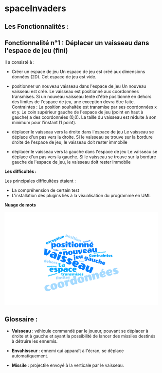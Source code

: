 # spaceInvaders

## Les **Fonctionnalités** :
## Fonctionnalité n°1 : Déplacer un vaisseau dans l'espace de jeu (fini)

Il a consisté à :
- Créer un espace de jeu
     Un espace de jeu est créé aux dimensions données (2D). Cet espace de jeu est vide.
     
- positionner un nouveau vaisseau dans l'espace de jeu
     Un nouveau vaisseau est créé. Le vaisseau est positionné aux coordonnées transmises. Si un nouveau vaisseau tente d'être positionné      en dehors des limites de l'espace de jeu, une exception devra être faite. Contraintes : La position souhaitée est transmise par ses      coordonnées x et y. Le coin supérieur gauche de l'espace de jeu (point en haut à gauche) a des coordonnées (0,0). La taille du          vaisseau est réduite à son minimum pour l'instant (1 point).


- déplacer le vaisseau vers la droite dans l'espace de jeu
     Le vaisseau se déplace d'un pas vers la droite. Si le vaisseau se trouve sur la bordure droite de l'espace de jeu, le vaisseau doit      rester immobile 

- déplacer le vaisseau vers la gauche dans l'espace de jeu
      Le vaisseau se déplace d'un pas vers la gauche. Si le vaisseau se trouve sur la bordure gauche de l'espace de jeu, le vaisseau           doit rester immobile 
  
**Les difficultés :**

Les principales difficultées étaient :
- La compréhension de certain test
- L'installation des plugins liés à la visualisation du programme en UML

**Nuage de mots**

![Nuage De Mots](images/nuagedemots.PNG?raw=true "Title")

## Glossaire :

- **Vaisseau** : véhicule commandé par le joueur, pouvant se déplacer à droite et à gauche et ayant la possibilité
 de lancer des missiles destinés à détruire les ennemis.

- **Envahisseur** : ennemi qui apparaît à l'écran, se déplace automatiquement.

- **Missile** : projectile envoyé à la verticale par le vaisseau.
